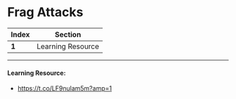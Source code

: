 # Frag Attacks

Index | Section
--- | ---
**1** | Learning Resource

___


#### Learning Resource: 

* https://t.co/LF9nulam5m?amp=1